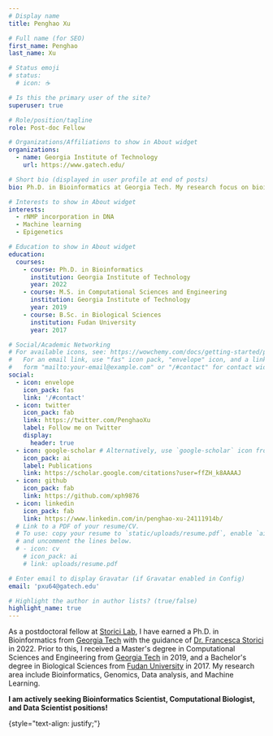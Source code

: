 ```yaml
---
# Display name
title: Penghao Xu

# Full name (for SEO)
first_name: Penghao
last_name: Xu

# Status emoji
# status:
  # icon: ☕️

# Is this the primary user of the site?
superuser: true

# Role/position/tagline
role: Post-doc Fellow

# Organizations/Affiliations to show in About widget
organizations:
  - name: Georgia Institute of Technology
    url: https://www.gatech.edu/

# Short bio (displayed in user profile at end of posts)
bio: Ph.D. in Bioinformatics at Georgia Tech. My research focus on bioinformatics analysis of rNMP incorporation in DNA

# Interests to show in About widget
interests:
  - rNMP incorporation in DNA
  - Machine learning
  - Epigenetics

# Education to show in About widget
education:
  courses:
    - course: Ph.D. in Bioinformatics
      institution: Georgia Institute of Technology
      year: 2022
    - course: M.S. in Computational Sciences and Engineering
      institution: Georgia Institute of Technology
      year: 2019
    - course: B.Sc. in Biological Sciences
      institution: Fudan University
      year: 2017

# Social/Academic Networking
# For available icons, see: https://wowchemy.com/docs/getting-started/page-builder/#icons
#   For an email link, use "fas" icon pack, "envelope" icon, and a link in the
#   form "mailto:your-email@example.com" or "/#contact" for contact widget.
social:
  - icon: envelope
    icon_pack: fas
    link: '/#contact'
  - icon: twitter
    icon_pack: fab
    link: https://twitter.com/PenghaoXu
    label: Follow me on Twitter
    display:
      header: true
  - icon: google-scholar # Alternatively, use `google-scholar` icon from `ai` icon pack
    icon_pack: ai
    label: Publications
    link: https://scholar.google.com/citations?user=ffZH_k8AAAAJ
  - icon: github
    icon_pack: fab
    link: https://github.com/xph9876
  - icon: linkedin
    icon_pack: fab
    link: https://www.linkedin.com/in/penghao-xu-24111914b/
  # Link to a PDF of your resume/CV.
  # To use: copy your resume to `static/uploads/resume.pdf`, enable `ai` icons in `params.yaml`,
  # and uncomment the lines below.
  # - icon: cv
    # icon_pack: ai
    # link: uploads/resume.pdf

# Enter email to display Gravatar (if Gravatar enabled in Config)
email: 'pxu64@gatech.edu'

# Highlight the author in author lists? (true/false)
highlight_name: true
---
```


As a postdoctoral fellow at [Storici Lab](http://www.storicilab.gatech.edu/), I have earned a Ph.D. in Bioinformatics from [Georgia Tech](https://www.gatech.edu/) with the guidance of [Dr. Francesca Storici](https://storicilab.gatech.edu/people/professor/) in 2022. Prior to this, I received a Master's degree in Computational Sciences and Engineering from [Georgia Tech](https://www.gatech.edu/) in 2019, and a Bachelor's degree in Biological Sciences from [Fudan University](https://www.fudan.edu.cn/en/) in 2017. My research area include Bioinformatics, Genomics, Data analysis, and Machine Learning.

__I am actively seeking Bioinformatics Scientist, Computational Biologist, and Data Scientist positions!__

{style="text-align: justify;"}
